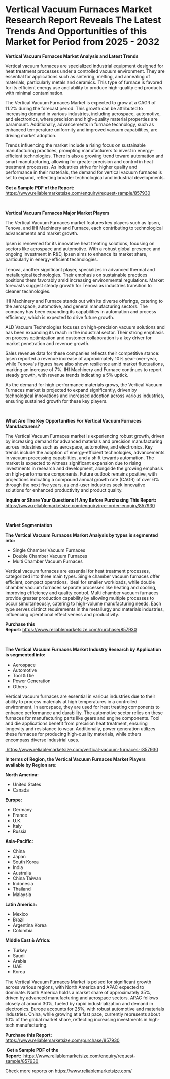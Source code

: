 <p><h1>Vertical Vacuum Furnaces Market Research Report Reveals The Latest Trends And Opportunities of this Market for Period from 2025 - 2032</h1></p><p><strong>Vertical Vacuum Furnaces Market Analysis and Latest Trends</strong></p>
<p><p>Vertical vacuum furnaces are specialized industrial equipment designed for heat treatment processes under a controlled vacuum environment. They are essential for applications such as sintering, melting, and annealing of materials, particularly metals and ceramics. This type of furnace is favored for its efficient energy use and ability to produce high-quality end products with minimal contamination.</p><p>The Vertical Vacuum Furnaces Market is expected to grow at a CAGR of 11.2% during the forecast period. This growth can be attributed to increasing demand in various industries, including aerospace, automotive, and electronics, where precision and high-quality material properties are paramount. Additionally, advancements in furnace technology, such as enhanced temperature uniformity and improved vacuum capabilities, are driving market adoption. </p><p>Trends influencing the market include a rising focus on sustainable manufacturing practices, prompting manufacturers to invest in energy-efficient technologies. There is also a growing trend toward automation and smart manufacturing, allowing for greater precision and control in heat treatment processes. As industries strive for higher quality and performance in their materials, the demand for vertical vacuum furnaces is set to expand, reflecting broader technological and industrial developments.</p></p>
<p><strong>Get a Sample PDF of the Report:&nbsp;</strong> <a href="https://www.reliablemarketsize.com/enquiry/request-sample/857930?utm_campaign=3509&utm_medium=2&utm_source=Github&utm_content=ia&utm_term=09042025&utm_id=vertical-vacuum-furnaces">https://www.reliablemarketsize.com/enquiry/request-sample/857930</a></p>
<p>&nbsp;</p>
<p><strong>Vertical Vacuum Furnaces Major Market Players</strong></p>
<p><p>The Vertical Vacuum Furnaces market features key players such as Ipsen, Tenova, and IHI Machinery and Furnace, each contributing to technological advancements and market growth. </p><p>Ipsen is renowned for its innovative heat treating solutions, focusing on sectors like aerospace and automotive. With a robust global presence and ongoing investment in R&D, Ipsen aims to enhance its market share, particularly in energy-efficient technologies. </p><p>Tenova, another significant player, specializes in advanced thermal and metallurgical technologies. Their emphasis on sustainable practices positions them favorably amid increasing environmental regulations. Market forecasts suggest steady growth for Tenova as industries transition to cleaner technologies.</p><p>IHI Machinery and Furnace stands out with its diverse offerings, catering to the aerospace, automotive, and general manufacturing sectors. The company has been expanding its capabilities in automation and process efficiency, which is expected to drive future growth.</p><p>ALD Vacuum Technologies focuses on high-precision vacuum solutions and has been expanding its reach in the industrial sector. Their strong emphasis on process optimization and customer collaboration is a key driver for market penetration and revenue growth.</p><p>Sales revenue data for these companies reflects their competitive stance: Ipsen reported a revenue increase of approximately 10% year-over-year, while Tenova's figures have also shown resilience amid market fluctuations, marking an increase of 7%. IHI Machinery and Furnace continues to report steady growth, with revenue trends indicating a 5% uptick.</p><p>As the demand for high-performance materials grows, the Vertical Vacuum Furnaces market is projected to expand significantly, driven by technological innovations and increased adoption across various industries, ensuring sustained growth for these key players.</p></p>
<p>&nbsp;</p>
<p><strong>What Are The Key Opportunities For Vertical Vacuum Furnaces Manufacturers?</strong></p>
<p><p>The Vertical Vacuum Furnaces market is experiencing robust growth, driven by increasing demand for advanced materials and precision manufacturing across industries such as aerospace, automotive, and electronics. Key trends include the adoption of energy-efficient technologies, advancements in vacuum processing capabilities, and a shift towards automation. The market is expected to witness significant expansion due to rising investments in research and development, alongside the growing emphasis on high-performance components. Future outlook remains positive, with projections indicating a compound annual growth rate (CAGR) of over 6% through the next five years, as end-user industries seek innovative solutions for enhanced productivity and product quality.</p></p>
<p><strong>Inquire or Share Your Questions If Any Before Purchasing This Report:</strong> <a href="https://www.reliablemarketsize.com/enquiry/pre-order-enquiry/857930?utm_campaign=3509&utm_medium=2&utm_source=Github&utm_content=ia&utm_term=09042025&utm_id=vertical-vacuum-furnaces">https://www.reliablemarketsize.com/enquiry/pre-order-enquiry/857930</a></p>
<p>&nbsp;</p>
<p><strong>Market Segmentation</strong></p>
<p><strong>The Vertical Vacuum Furnaces Market Analysis by types is segmented into:</strong></p>
<p><ul><li>Single Chamber Vacuum Furnaces</li><li>Double Chamber Vacuum Furnaces</li><li>Multi Chamber Vacuum Furnaces</li></ul></p>
<p><p>Vertical vacuum furnaces are essential for heat treatment processes, categorized into three main types. Single chamber vacuum furnaces offer efficient, compact operations, ideal for smaller workloads, while double chamber vacuum furnaces separate processes like heating and cooling, improving efficiency and quality control. Multi chamber vacuum furnaces provide greater production capability by allowing multiple processes to occur simultaneously, catering to high-volume manufacturing needs. Each type serves distinct requirements in the metallurgy and materials industries, influencing operational effectiveness and productivity.</p></p>
<p><strong>Purchase this Report:&nbsp;</strong><a href="https://www.reliablemarketsize.com/purchase/857930?utm_campaign=3509&utm_medium=2&utm_source=Github&utm_content=ia&utm_term=09042025&utm_id=vertical-vacuum-furnaces">https://www.reliablemarketsize.com/purchase/857930</a></p>
<p>&nbsp;</p>
<p><strong>The Vertical Vacuum Furnaces Market Industry Research by Application is segmented into:</strong></p>
<p><ul><li>Aerospace</li><li>Automotive</li><li>Tool & Die</li><li>Power Generation</li><li>Others</li></ul></p>
<p><p>Vertical vacuum furnaces are essential in various industries due to their ability to process materials at high temperatures in a controlled environment. In aerospace, they are used for heat treating components to enhance performance and durability. The automotive sector relies on these furnaces for manufacturing parts like gears and engine components. Tool and die applications benefit from precision heat treatment, ensuring longevity and resistance to wear. Additionally, power generation utilizes these furnaces for producing high-quality materials, while others encompass diverse industrial uses.</p></p>
<p><a href="https://www.reliablemarketsize.com/vertical-vacuum-furnaces-r857930?utm_campaign=3509&utm_medium=2&utm_source=Github&utm_content=ia&utm_term=09042025&utm_id=vertical-vacuum-furnaces">&nbsp;https://www.reliablemarketsize.com/vertical-vacuum-furnaces-r857930</a></p>
<p><strong>In terms of Region, the Vertical Vacuum Furnaces Market Players available by Region are:</strong></p>
<p>
    <p> <strong> North America: </strong>
        <ul>
            <li>United States</li>
            <li>Canada</li>
        </ul>
        </p> 
    <p> <strong> Europe: </strong>
        <ul>
            <li>Germany</li>
            <li>France</li>
            <li>U.K.</li>
            <li>Italy</li>
            <li>Russia</li>
        </ul>
        </p> 
    <p> <strong> Asia-Pacific: </strong>
        <ul>
            <li>China</li>
            <li>Japan</li>
            <li>South Korea</li>
            <li>India</li>
            <li>Australia</li>
            <li>China Taiwan</li>
            <li>Indonesia</li>
            <li>Thailand</li>
            <li>Malaysia</li>
        </ul>
        </p> 
    <p> <strong> Latin America: </strong>
        <ul>
            <li>Mexico</li>
            <li>Brazil</li>
            <li>Argentina Korea</li>
            <li>Colombia</li>
        </ul>
        </p> 
    <p> <strong> Middle East & Africa: </strong>
        <ul>
            <li>Turkey</li>
            <li>Saudi</li>
            <li>Arabia</li>
            <li>UAE</li>
            <li>Korea</li>
        </ul>
    </p>
    </p>
<p><p>The Vertical Vacuum Furnaces Market is poised for significant growth across various regions, with North America and APAC expected to dominate. North America holds a market share of approximately 35%, driven by advanced manufacturing and aerospace sectors. APAC follows closely at around 30%, fueled by rapid industrialization and demand in electronics. Europe accounts for 25%, with robust automotive and materials industries. China, while growing at a fast pace, currently represents about 10% of the global market share, reflecting increasing investments in high-tech manufacturing.</p></p>
<p><strong>Purchase this Report: </strong><a href="https://www.reliablemarketsize.com/purchase/857930?utm_campaign=3509&utm_medium=2&utm_source=Github&utm_content=ia&utm_term=09042025&utm_id=vertical-vacuum-furnaces">https://www.reliablemarketsize.com/purchase/857930</a></p>
<p>&nbsp;<strong>Get a Sample PDF of the Report:&nbsp;&nbsp;</strong><a href="https://www.reliablemarketsize.com/enquiry/request-sample/857930?utm_campaign=3509&utm_medium=2&utm_source=Github&utm_content=ia&utm_term=09042025&utm_id=vertical-vacuum-furnaces">https://www.reliablemarketsize.com/enquiry/request-sample/857930</a></p>
<p><strong></strong></p>
<p>Check more reports on <a href="https://www.reliablemarketsize.com/?utm_campaign=3509&utm_medium=2&utm_source=Github&utm_content=ia&utm_term=09042025&utm_id=vertical-vacuum-furnaces">https://www.reliablemarketsize.com/</a></p>